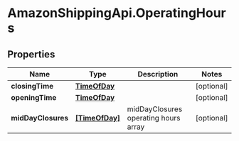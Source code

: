 # AmazonShippingApi.OperatingHours

## Properties

Name | Type | Description | Notes
------------ | ------------- | ------------- | -------------
**closingTime** | [**TimeOfDay**](TimeOfDay.md) |  | [optional] 
**openingTime** | [**TimeOfDay**](TimeOfDay.md) |  | [optional] 
**midDayClosures** | [**[TimeOfDay]**](TimeOfDay.md) | midDayClosures operating hours array | [optional] 


